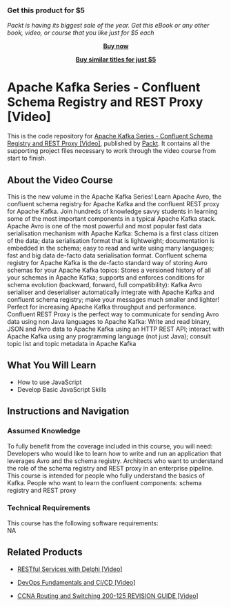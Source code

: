 
### Get this product for $5

<i>Packt is having its biggest sale of the year. Get this eBook or any other book, video, or course that you like just for $5 each</i>


<b><p align='center'>[Buy now](https://packt.link/9781789344806)</p></b>


<b><p align='center'>[Buy similar titles for just $5](https://subscription.packtpub.com/search)</p></b>


# Apache Kafka Series - Confluent Schema Registry and REST Proxy [Video]
This is the code repository for [Apache Kafka Series - Confluent Schema Registry and REST Proxy [Video]](https://www.packtpub.com/application-development/javascript-advanced-useful-methods-power-your-code-video?utm_source=github&utm_medium=repository&utm_campaign=9781838826987), published by [Packt](https://www.packtpub.com/?utm_source=github). It contains all the supporting project files necessary to work through the video course from start to finish.
## About the Video Course
This is the new volume in the Apache Kafka Series! Learn Apache Avro, the confluent schema registry for Apache Kafka and the confluent REST proxy for Apache Kafka. Join hundreds of knowledge savvy students in learning some of the most important components in a typical Apache Kafka stack. Apache Avro is one of the most powerful and most popular fast data serialisation mechanism with Apache Kafka: Schema is a first class citizen of the data; data serialisation format that is lightweight; documentation is embedded in the schema; easy to read and write using many languages; fast and big data de-facto data serialisation format. Confluent schema registry for Apache Kafka is the de-facto standard way of storing Avro schemas for your Apache Kafka topics: Stores a versioned history of all your schemas in Apache Kafka; supports and enforces conditions for schema evolution (backward, forward, full compatibility): Kafka Avro serialiser and deserialiser automatically integrate with Apache Kafka and confluent schema registry; make your messages much smaller and lighter! Perfect for increasing Apache Kafka throughput and performance. Confluent REST Proxy is the perfect way to communicate for sending Avro data using non Java languages to Apache Kafka: Write and read binary, JSON and Avro data to Apache Kafka using an HTTP REST API; interact with Apache Kafka using any programming language (not just Java); consult topic list and topic metadata in Apache Kafka

<H2>What You Will Learn</H2>
<DIV class=book-info-will-learn-text>
<UL>
<LI>How to use JavaScript 
<LI>Develop Basic JavaScript Skills </LI></UL></DIV>

## Instructions and Navigation
### Assumed Knowledge
To fully benefit from the coverage included in this course, you will need:<br/>
Developers who would like to learn how to write and run an application that leverages Avro and the schema registry. Architects who want to understand the role of the schema registry and REST proxy in an enterprise pipeline. This course is intended for people who fully understand the basics of Kafka. People who want to learn the confluent components: schema registry and REST proxy
### Technical Requirements
This course has the following software requirements:<br/>
NA

## Related Products
* [RESTful Services with Delphi [Video]](https://www.packtpub.com/application-development/javascript-advanced-useful-methods-power-your-code-video?utm_source=github&utm_medium=repository&utm_campaign=9781838826987)

* [DevOps Fundamentals and CI/CD [Video]](https://www.packtpub.com/application-development/javascript-advanced-useful-methods-power-your-code-video?utm_source=github&utm_medium=repository&utm_campaign=9781838826987)

* [CCNA Routing and Switching 200-125 REVISION GUIDE [Video]](https://www.packtpub.com/application-development/javascript-advanced-useful-methods-power-your-code-video?utm_source=github&utm_medium=repository&utm_campaign=9781838826987)


